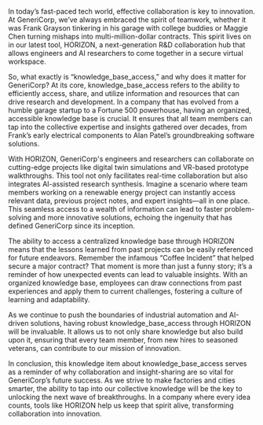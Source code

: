 In today’s fast-paced tech world, effective collaboration is key to innovation. At GeneriCorp, we’ve always embraced the spirit of teamwork, whether it was Frank Grayson tinkering in his garage with college buddies or Maggie Chen turning mishaps into multi-million-dollar contracts. This spirit lives on in our latest tool, HORIZON, a next-generation R&D collaboration hub that allows engineers and AI researchers to come together in a secure virtual workspace. 

So, what exactly is “knowledge_base_access,” and why does it matter for GeneriCorp? At its core, knowledge_base_access refers to the ability to efficiently access, share, and utilize information and resources that can drive research and development. In a company that has evolved from a humble garage startup to a Fortune 500 powerhouse, having an organized, accessible knowledge base is crucial. It ensures that all team members can tap into the collective expertise and insights gathered over decades, from Frank’s early electrical components to Alan Patel’s groundbreaking software solutions.

With HORIZON, GeneriCorp's engineers and researchers can collaborate on cutting-edge projects like digital twin simulations and VR-based prototype walkthroughs. This tool not only facilitates real-time collaboration but also integrates AI-assisted research synthesis. Imagine a scenario where team members working on a renewable energy project can instantly access relevant data, previous project notes, and expert insights—all in one place. This seamless access to a wealth of information can lead to faster problem-solving and more innovative solutions, echoing the ingenuity that has defined GeneriCorp since its inception.

The ability to access a centralized knowledge base through HORIZON means that the lessons learned from past projects can be easily referenced for future endeavors. Remember the infamous “Coffee Incident” that helped secure a major contract? That moment is more than just a funny story; it’s a reminder of how unexpected events can lead to valuable insights. With an organized knowledge base, employees can draw connections from past experiences and apply them to current challenges, fostering a culture of learning and adaptability.

As we continue to push the boundaries of industrial automation and AI-driven solutions, having robust knowledge_base_access through HORIZON will be invaluable. It allows us to not only share knowledge but also build upon it, ensuring that every team member, from new hires to seasoned veterans, can contribute to our mission of innovation.

In conclusion, this knowledge item about knowledge_base_access serves as a reminder of why collaboration and insight-sharing are so vital for GeneriCorp’s future success. As we strive to make factories and cities smarter, the ability to tap into our collective knowledge will be the key to unlocking the next wave of breakthroughs. In a company where every idea counts, tools like HORIZON help us keep that spirit alive, transforming collaboration into innovation.